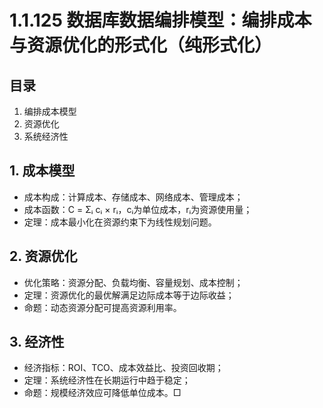 # 1.1.125 数据库数据编排模型：编排成本与资源优化的形式化（纯形式化）

## 目录

1. 编排成本模型
2. 资源优化
3. 系统经济性

## 1. 成本模型

- 成本构成：计算成本、存储成本、网络成本、管理成本；
- 成本函数：C = Σᵢ cᵢ × rᵢ，cᵢ为单位成本，rᵢ为资源使用量；
- 定理：成本最小化在资源约束下为线性规划问题。

## 2. 资源优化

- 优化策略：资源分配、负载均衡、容量规划、成本控制；
- 定理：资源优化的最优解满足边际成本等于边际收益；
- 命题：动态资源分配可提高资源利用率。

## 3. 经济性

- 经济指标：ROI、TCO、成本效益比、投资回收期；
- 定理：系统经济性在长期运行中趋于稳定；
- 命题：规模经济效应可降低单位成本。□
